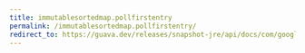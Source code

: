 ```yaml
---
title: immutablesortedmap.pollfirstentry
permalink: /immutablesortedmap.pollfirstentry/
redirect_to: https://guava.dev/releases/snapshot-jre/api/docs/com/google/common/collect/ImmutableSortedMap.html#pollFirstEntry--
---
```

